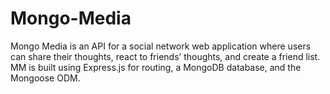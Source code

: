 # Mongo-Media
Mongo Media is an API for a social network web application where users can share their thoughts, react to friends’ thoughts, and create a friend list. MM is built using Express.js for routing, a MongoDB database, and the Mongoose ODM.
